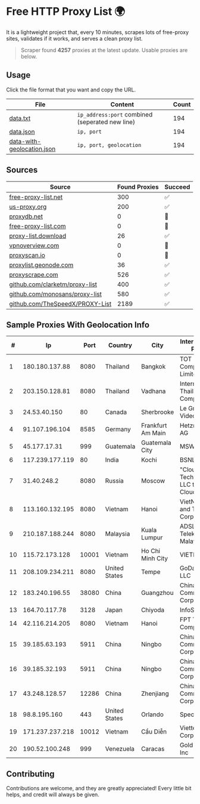 
# Free HTTP Proxy List 🌍

It is a lightweight project that, every 10 minutes, scrapes lots of free-proxy sites, validates if it works, and serves a clean proxy list.


> Scraper found **4257** proxies at the latest update. Usable proxies are below.

## Usage

Click the file format that you want and copy the URL.


|File|Content|Count|
|----|-------|-----|
|[data.txt](https://raw.githubusercontent.com/themiralay/Proxy-List-World/master/data.txt)|`ip_address:port` combined (seperated new line)|194|
|[data.json](https://raw.githubusercontent.com/themiralay/Proxy-List-World/master/data.json)|`ip, port`|194|
|[data-with-geolocation.json](https://raw.githubusercontent.com/themiralay/Proxy-List-World/master/data-with-geolocation.json)|`ip, port, geolocation`|194|

## Sources

|Source|Found Proxies|Succeed|
|------|-------------|-------|
|[free-proxy-list.net](https://free-proxy-list.net)|300|✅|
|[us-proxy.org](https://www.us-proxy.org)|200|✅|
|[proxydb.net](http://proxydb.net)|0|🚫|
|[free-proxy-list.com](https://free-proxy-list.com/?page=&port=&type%5B%5D=http&type%5B%5D=https&up_time=0&search=Search)|0|🚫|
|[proxy-list.download](https://www.proxy-list.download/HTTP)|26|✅|
|[vpnoverview.com](https://vpnoverview.com/privacy/anonymous-browsing/free-proxy-servers)|0|🚫|
|[proxyscan.io](https://www.proxyscan.io)|0|🚫|
|[proxylist.geonode.com](https://proxylist.geonode.com/api/proxy-list?limit=300&page=1&sort_by=lastChecked&sort_type=desc&protocols=http,https)|36|✅|
|[proxyscrape.com](https://api.proxyscrape.com/v2/?request=displayproxies&protocol=http&timeout=10000&country=all&ssl=all&anonymity=all)|526|✅|
|[github.com/clarketm/proxy-list](https://raw.githubusercontent.com/clarketm/proxy-list/master/proxy-list-raw.txt)|400|✅|
|[github.com/monosans/proxy-list](https://raw.githubusercontent.com/monosans/proxy-list/main/proxies/http.txt)|580|✅|
|[github.com/TheSpeedX/PROXY-List](https://raw.githubusercontent.com/TheSpeedX/PROXY-List/master/http.txt)|2189|✅|


## Sample Proxies With Geolocation Info

|#|Ip|Port|Country|City|Internet Service Provider|
|-|--|----|-------|----|-------------------------|
|1|180.180.137.88|8080|Thailand|Bangkok|TOT Public Company Limited|
|2|203.150.128.81|8080|Thailand|Vadhana|Internet Thailand Company Ltd|
|3|24.53.40.150|80|Canada|Sherbrooke|Le Groupe Videotron Ltee|
|4|91.107.196.104|8585|Germany|Frankfurt Am Main|Hetzner Online AG|
|5|45.177.17.31|999|Guatemala|Guatemala City|MSW S.A.|
|6|117.239.177.119|80|India|Kochi|BSNL Internet|
|7|31.40.248.2|8080|Russia|Moscow|"Cloud Technologies" LLC trading as Cloud.ru|
|8|113.160.132.195|8080|Vietnam|Hanoi|VietNam Post and Telecom Corporation|
|9|210.187.188.244|8080|Malaysia|Kuala Lumpur|ADSL Streamyx Telekom Malaysia|
|10|115.72.173.128|10001|Vietnam|Ho Chi Minh City|VIETELmetro|
|11|208.109.234.211|8080|United States|Tempe|GoDaddy.com, LLC|
|12|183.240.196.55|38080|China|Guangzhou|China Mobile Communications Corporation|
|13|164.70.117.78|3128|Japan|Chiyoda|InfoSphere|
|14|42.116.214.205|8080|Vietnam|Hanoi|FPT Telecom Company|
|15|39.185.63.193|5911|China|Ningbo|China Mobile Communications Corporation|
|16|39.185.32.193|5911|China|Ningbo|China Mobile Communications Corporation|
|17|43.248.128.57|12286|China|Zhenjiang|China Mobile Communications Corporation|
|18|98.8.195.160|443|United States|Orlando|Spectrum|
|19|171.237.237.218|10012|Vietnam|Cầu Diễn|Viettel Corporation|
|20|190.52.100.248|999|Venezuela|Caracas|Gold Data USA Inc|



## Contributing

Contributions are welcome, and they are greatly appreciated! Every
little bit helps, and credit will always be given.

